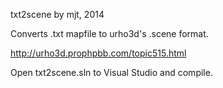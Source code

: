 txt2scene by mjt, 2014

Converts .txt mapfile to urho3d's .scene format.

http://urho3d.prophpbb.com/topic515.html


Open txt2scene.sln to Visual Studio and compile.
